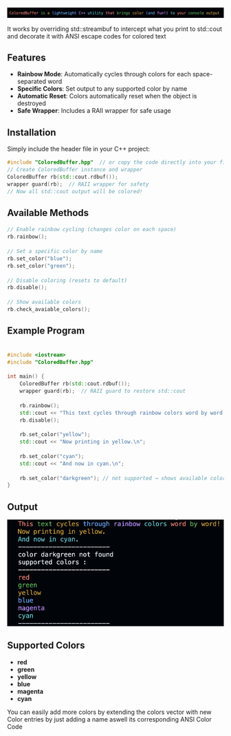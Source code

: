 ![start](./colored_output.png)



It works by overriding std::streambuf to intercept what you print to std::cout and decorate it with ANSI escape codes for colored text
## Features

- **Rainbow Mode**: Automatically cycles through colors for each space-separated word
- **Specific Colors**: Set output to any supported color by name
- **Automatic Reset**: Colors automatically reset when the object is destroyed
- **Safe Wrapper**: Includes a RAII wrapper for safe usage

## Installation

Simply include the header file in your C++ project:

```cpp
#include "ColoredBuffer.hpp"  // or copy the code directly into your file
// Create ColoredBuffer instance and wrapper
ColoredBuffer rb(std::cout.rdbuf());
wrapper guard(rb);  // RAII wrapper for safety
// Now all std::cout output will be colored!
```
## Available Methods
```cpp
// Enable rainbow cycling (changes color on each space)
rb.rainbow();

// Set a specific color by name
rb.set_color("blue");
rb.set_color("green");

// Disable coloring (resets to default)
rb.disable();

// Show available colors
rb.check_avaiable_colors();

```
## Example Program

```cpp

#include <iostream>
#include "ColoredBuffer.hpp"

int main() {
    ColoredBuffer rb(std::cout.rdbuf());
    wrapper guard(rb);  // RAII guard to restore std::cout

    rb.rainbow();
    std::cout << "This text cycles through rainbow colors word by word!\n";
    rb.disable();

    rb.set_color("yellow");
    std::cout << "Now printing in yellow.\n";

    rb.set_color("cyan");
    std::cout << "And now in cyan.\n";

    rb.set_color("darkgreen"); // not supported → shows available colors
}
```
## Output
![Example Output](./example_output.png)

## Supported Colors

- **red**
- **green**
- **yellow**
- **blue**
- **magenta**
- **cyan**

You can easily add more colors by extending the colors vector with new Color entries by just adding a name aswell its corresponding ANSI Color Code
